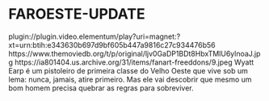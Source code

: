 # FAROESTE-UPDATE

<item>
<title>[COLOR silver][B] O PRIMEIRO TIRO [/COLOR][/B][COLOR yellow]  FULL HD  [B][/COLOR][/B]</title>
<link>plugin://plugin.video.elementum/play?uri=magnet:?xt=urn:btih:e343630b697d9bf605b447a9816c27c934476b56</link>
<thumbnail>https://www.themoviedb.org/t/p/original/ljv0GaDP1BDt8HbxTMlU6ylnoaJ.jpg</thumbnail>
<fanart>https://ia801404.us.archive.org/31/items/fanart-freeddons/9.jpeg</fanart>
<info>Wyatt Earp é um pistoleiro de primeira classe do Velho Oeste que vive sob um lema: nunca, jamais, atire primeiro. Mas ele vai descobrir que mesmo um bom homem precisa quebrar as regras para sobreviver.</info>
</item>

